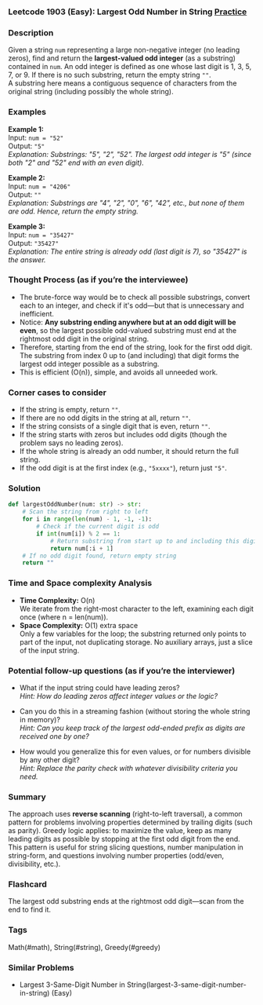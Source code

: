 ### Leetcode 1903 (Easy): Largest Odd Number in String [Practice](https://leetcode.com/problems/largest-odd-number-in-string)

### Description  
Given a string `num` representing a large non-negative integer (no leading zeros), find and return the **largest-valued odd integer** (as a substring) contained in `num`. An odd integer is defined as one whose last digit is 1, 3, 5, 7, or 9. If there is no such substring, return the empty string `""`.  
A substring here means a contiguous sequence of characters from the original string (including possibly the whole string).

### Examples  

**Example 1:**  
Input: `num = "52"`  
Output: `"5"`  
*Explanation: Substrings: "5", "2", "52". The largest odd integer is "5" (since both "2" and "52" end with an even digit).*

**Example 2:**  
Input: `num = "4206"`  
Output: `""`  
*Explanation: Substrings are "4", "2", "0", "6", "42", etc., but none of them are odd. Hence, return the empty string.*

**Example 3:**  
Input: `num = "35427"`  
Output: `"35427"`  
*Explanation: The entire string is already odd (last digit is 7), so "35427" is the answer.*

### Thought Process (as if you’re the interviewee)  
- The brute-force way would be to check all possible substrings, convert each to an integer, and check if it's odd—but that is unnecessary and inefficient.
- Notice: **Any substring ending anywhere but at an odd digit will be even**, so the largest possible odd-valued substring must end at the rightmost odd digit in the original string.
- Therefore, starting from the end of the string, look for the first odd digit. The substring from index 0 up to (and including) that digit forms the largest odd integer possible as a substring.
- This is efficient (O(n)), simple, and avoids all unneeded work.

### Corner cases to consider  
- If the string is empty, return `""`.
- If there are no odd digits in the string at all, return `""`.
- If the string consists of a single digit that is even, return `""`.
- If the string starts with zeros but includes odd digits (though the problem says no leading zeros).
- If the whole string is already an odd number, it should return the full string.
- If the odd digit is at the first index (e.g., `"5xxxx"`), return just `"5"`.


### Solution

```python
def largestOddNumber(num: str) -> str:
    # Scan the string from right to left
    for i in range(len(num) - 1, -1, -1):
        # Check if the current digit is odd
        if int(num[i]) % 2 == 1:
            # Return substring from start up to and including this digit
            return num[:i + 1]
    # If no odd digit found, return empty string
    return ""
```

### Time and Space complexity Analysis  

- **Time Complexity:** O(n)  
  We iterate from the right-most character to the left, examining each digit once (where n = len(num)).
- **Space Complexity:** O(1) extra space  
  Only a few variables for the loop; the substring returned only points to part of the input, not duplicating storage. No auxiliary arrays, just a slice of the input string.

### Potential follow-up questions (as if you’re the interviewer)  

- What if the input string could have leading zeros?  
  *Hint: How do leading zeros affect integer values or the logic?*

- Can you do this in a streaming fashion (without storing the whole string in memory)?  
  *Hint: Can you keep track of the largest odd-ended prefix as digits are received one by one?*

- How would you generalize this for even values, or for numbers divisible by any other digit?  
  *Hint: Replace the parity check with whatever divisibility criteria you need.*

### Summary
The approach uses **reverse scanning** (right-to-left traversal), a common pattern for problems involving properties determined by trailing digits (such as parity). Greedy logic applies: to maximize the value, keep as many leading digits as possible by stopping at the first odd digit from the end. This pattern is useful for string slicing questions, number manipulation in string-form, and questions involving number properties (odd/even, divisibility, etc.).


### Flashcard
The largest odd substring ends at the rightmost odd digit—scan from the end to find it.

### Tags
Math(#math), String(#string), Greedy(#greedy)

### Similar Problems
- Largest 3-Same-Digit Number in String(largest-3-same-digit-number-in-string) (Easy)
